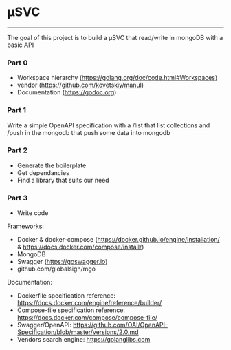 # µSVC


-------

The goal of this project is to build a µSVC that read/write in mongoDB with a
basic API

### Part 0

 - Workspace hierarchy (https://golang.org/doc/code.html#Workspaces)
 - vendor (https://github.com/kovetskiy/manul)
 - Documentation (https://godoc.org)

### Part 1

Write a simple OpenAPI specification with a /list that list collections and
/push in the mongodb that push some data into mongodb

### Part 2

 - Generate the boilerplate
 - Get dependancies
 - Find a library that suits our need

### Part 3

 - Write code

Frameworks:
- Docker & docker-compose (https://docker.github.io/engine/installation/ & https://docs.docker.com/compose/install/)
- MongoDB 
- Swagger (https://goswagger.io)
- github.com/globalsign/mgo

Documentation:
 - Dockerfile specification reference: https://docs.docker.com/engine/reference/builder/
 - Compose-file specification reference: https://docs.docker.com/compose/compose-file/
 - Swagger/OpenAPI: https://github.com/OAI/OpenAPI-Specification/blob/master/versions/2.0.md
 - Vendors search engine: https://golanglibs.com
